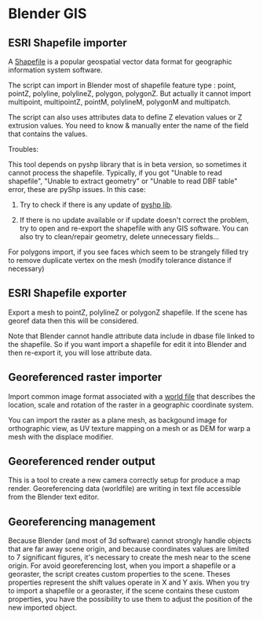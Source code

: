 Blender GIS
==========


ESRI Shapefile importer
--------------------

A [Shapefile](http://en.wikipedia.org/wiki/Shapefile) is a popular geospatial vector data format for geographic information system software.

The script can import in Blender most of shapefile feature type : point, pointZ, polyline, polylineZ, polygon, polygonZ. But actually it cannot import multipoint, multipointZ, pointM, polylineM, polygonM and multipatch.

The script can also uses attributes data to define Z elevation values or Z extrusion values. You need to know & manually enter the name of the field that contains the values.

Troubles:

This tool depends on pyshp library that is in beta version, so sometimes it cannot process the shapefile. Typically, if you got "Unable to read shapefile", "Unable to extract geometry" or "Unable to read DBF table" error, these are pyShp issues. In this case:

1. Try to check if there is any update of [pyshp lib](http://code.google.com/p/pyshp/downloads/list).

2. If there is no update available or if update doesn't correct the problem, try to open and re-export the shapefile with any GIS software. You can also try to clean/repair geometry, delete unnecessary fields...

For polygons import, if you see faces which seem to be strangely filled try to remove duplicate vertex on the mesh (modify tolerance distance if necessary) 


ESRI Shapefile exporter
--------------------

Export a mesh to pointZ, polylineZ or polygonZ shapefile. If the scene has georef data then this will be considered.

Note that Blender cannot handle attribute data include in dbase file linked to the shapefile. So if you want import a shapefile for edit it into Blender and then re-export it, you will lose attribute data.


Georeferenced raster importer
--------------------

Import common image format associated with a [world file](http://en.wikipedia.org/wiki/World_file) that describes the location, scale and rotation of the raster in a geographic coordinate system.

You can import the raster as a plane mesh, as backgound image for orthographic view, as UV texture mapping on a mesh or as DEM for warp a mesh with the displace modifier.


Georeferenced render output
--------------------

This is a tool to create a new camera correctly setup for produce a map render. Georeferencing data (worldfile) are writing in text file accessible from the Blender text editor.


Georeferencing management
--------------------

Because Blender (and most of 3d software) cannot strongly handle objects that are far away scene origin, and because coordinates values are limited to 7 significant figures, it's necessary to create the mesh near to the scene origin. For avoid georeferencing lost, when you import a shapefile or a georaster, the script creates custom properties to the scene. Theses properties represent the shift values operate in X and Y axis. When you try to import a shapefile or a georaster, if the scene contains these custom properties, you have the possibility to use them to adjust the position of the new imported object.
